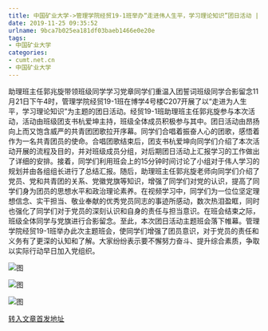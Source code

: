 ```yaml
---
title: 中国矿业大学->管理学院经贸19-1班举办“走进伟人生平，学习理论知识”团日活动 | cumt.net.cn
date: 2019-11-25 09:35:52
urlname: 9bca7b025ea181df03baeb1466e0e20e
tags: 
- 中国矿业大学
categories:
- cumt.net.cn
- 中国矿业大学
---
```

助理班主任郭兆旋带领班级同学学习党章同学们重温入团誓词班级同学合影留念11月21日下午4时，管理学院经贸19-1班在博学4号楼C207开展了以“走进为人生平，学习理论知识”为主题的团日活动。经贸19-1班助理班主任郭兆旋参与本次活动，活动由班级团支书杭爱坤主持，班级全体成员积极参与其中。团日活动由昂扬向上而又饱含威严的共青团团歌拉开序幕。同学们合唱着振奋人心的团歌，感悟着作为一名共青团员的使命。合唱团歌结束后，团支书杭爱坤向同学们介绍了本次活动开展的流程及目的，并对班级成员分组，对后期团日活动上汇报学习的工作做出了详细的安排。接着，同学们利用班会上的15分钟时间讨论了小组对于伟人学习的规划并由各组组长进行了总结汇报。随后，助理班主任郭兆旋老师向同学们介绍了党员、党和共青团的关系、党徽党旗等知识，增强了同学们对党的认识，提高了同学们身为团员的思想水平和政治理论素养。在视频学习中，同学们为一位位坚定理想信念、实干担当、敬业奉献的优秀党员同志的事迹所感动，数次热泪盈眶，同时也强化了同学们对于党员的深刻认识和自身的责任与担当意识。在班会结束之际，班级全体同学与党旗进行合影留念。至此，本次团日活动主题班会落下帷幕。管理学院经贸19-1班举办此次主题班会，使同学们增强了团员意识，对于党员的责任和义务有了更深的认知和了解。大家纷纷表示要不懈努力奋斗、提升综合素质，争取以实际行动早日加入党组织。

![图](http://xwzx.cumt.edu.cn/_upload/article/images/e7/b7/0065ab1144b18283370b8ed0d910/bd8b7c88-1a1b-4369-a088-ba61e01aa194.jpg)

![图](http://xwzx.cumt.edu.cn/_upload/article/images/e7/b7/0065ab1144b18283370b8ed0d910/0aa2e85a-ab6b-4de3-8548-641d532b3e24.jpg)

![图](http://xwzx.cumt.edu.cn/_upload/article/images/e7/b7/0065ab1144b18283370b8ed0d910/cdd1f241-b1ac-4cc1-80bf-f99a24e61948.jpg)

[转入文章首发地址](http://xwzx.cumt.edu.cn/68/af/c523a551087/page.htm)